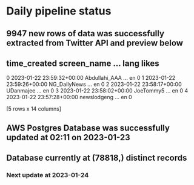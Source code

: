 # Daily pipeline status
## 9947 new rows of data was successfully extracted from Twitter API and preview below
##                time_created    screen_name  ... lang likes
0 2023-01-22 23:59:32+00:00  Abdullahi_AAA  ...   en     0
1 2023-01-22 23:59:26+00:00   NG_DailyNews  ...   en     0
2 2023-01-22 23:58:17+00:00      UDanmajee  ...   en     0
3 2023-01-22 23:58:02+00:00      JoeTommy5  ...   en     0
4 2023-01-22 23:57:28+00:00    newslodgeng  ...   en     0

[5 rows x 14 columns]
## AWS Postgres Database was successfully updated at  02:11 on 2023-01-23
## Database currently at (78818,) distinct records
### Next update at 2023-01-24

